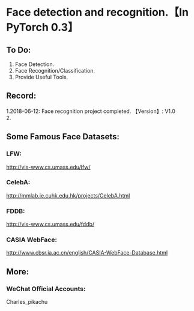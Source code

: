 # Face detection and recognition.【In PyTorch 0.3】


## To Do:
1. Face Detection.
2. Face Recognition/Classification.
3. Provide Useful Tools.


## Record:
1.2018-06-12: Face recognition project completed. 【Version】: V1.0	
2.


## Some Famous Face Datasets:
### LFW:
http://vis-www.cs.umass.edu/lfw/  
### CelebA:
http://mmlab.ie.cuhk.edu.hk/projects/CelebA.html  
### FDDB:
http://vis-www.cs.umass.edu/fddb/  
### CASIA WebFace:
http://www.cbsr.ia.ac.cn/english/CASIA-WebFace-Database.html  


## More:
### WeChat Official Accounts:
Charles_pikachu
